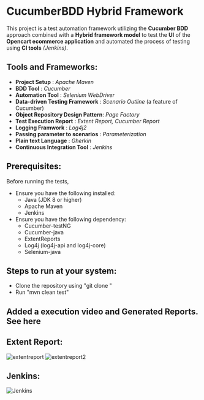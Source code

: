 # CucumberBDD Hybrid Framework
This project is a test automation framework utilizing the **Cucumber BDD** approach combined with a **Hybrid framework model** to test the **UI** of the **Opencart ecommerce application** and automated the process of testing using **CI tools** *(Jenkins)*.

## Tools and Frameworks:
- **Project Setup** : *Apache Maven*
- **BDD Tool**      : *Cucumber*
- **Automation Tool** : *Selenium WebDriver*
- **Data-driven Testing Framework** : *Scenario Outline* (a feature of Cucumber)
- **Object Repository Design Pattern**: *Page Factory*
- **Test Execution Report** : *Extent Report, Cucumber Report*
- **Logging Framwork** :  *Log4j2*
- **Passing parameter to scenarios** : *Parameterization*
- **Plain text Language** : *Gherkin*
- **Continuous Integration Tool** : *Jenkins*

## Prerequisites:
Before running the tests,
- Ensure you have the following installed:
   - Java (JDK 8 or higher)
   - Apache Maven
   - Jenkins
- Ensure you have the following dependency:
   - Cucumber-testNG
   - Cucumber-java
   - ExtentReports
   - Log4j (log4j-api and log4j-core)
   - Selenium-java

## Steps to run at your system:
- Clone the repository using "git clone "
- Run "mvn clean test"

## Added a execution video and Generated Reports. See here 

## Extent Report:
![extentreport](https://github.com/Divya-learn/CucumberBDD_HybridFramework/assets/154688466/57f235c5-52e0-4c25-8557-a12e516a06de)
![extentreport2](https://github.com/Divya-learn/CucumberBDD_HybridFramework/assets/154688466/7a043012-00f8-4c30-8764-f6a96ac93d11)


## Jenkins:
  
![Jenkins](https://github.com/Divya-learn/CucumberBDD_HybridFramework/assets/154688466/3f7dd745-f995-4a7b-85af-00dc74471380)


